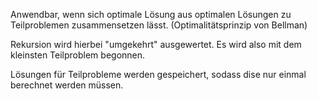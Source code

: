 Anwendbar, wenn sich optimale Lösung aus optimalen Lösungen zu Teilproblemen zusammensetzen lässt. (Optimalitätsprinzip von Bellman)

Rekursion wird hierbei "umgekehrt" ausgewertet. Es wird also mit dem kleinsten Teilproblem begonnen.

Lösungen für Teilprobleme werden gespeichert, sodass dise nur einmal berechnet werden müssen.